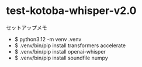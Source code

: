 # test-kotoba-whisper-v2.0

セットアップメモ
- $ python3.12 -m venv .venv
- $ .venv/bin/pip install transformers accelerate
- $ .venv/bin/pip install openai-whisper
- $ .venv/bin/pip install soundfile numpy
